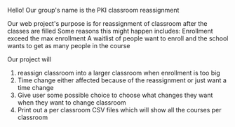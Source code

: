 Hello!
Our group's name is the PKI classroom reassignment 

Our web project's purpose is for reassignment of classroom after the classes are filled
Some reasons this might happen includes:
  Enrollment exceed the max enrollment
  A waitlist of people want to enroll and the school wants to get as many people in the course

Our project will 
1. reassign classroom into a larger classroom when enrollment is too big
2. Time change either affected because of the reassignment or just want a time change
3. Give user some possible choice to choose what changes they want when they want to change classroom
4. Print out a per classroom CSV files which will show all the courses per classroom 
